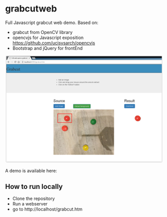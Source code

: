 # grabcutweb
Full Javascript grabcut web demo. Based on:
* grabcut from OpenCV library
* opencvjs for Javascript exposition https://github.com/ucisysarch/opencvjs
* Bootstrap and jQuery for frontEnd

![Screenshot](screenshot.png)


A demo is available here:


## How to run locally
- Clone the repository
- Run a webserver
- go to http://localhost/grabcut.htm
